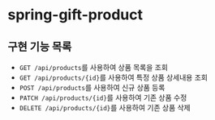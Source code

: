 # spring-gift-product

## 구현 기능 목록
- `GET /api/products`를 사용하여 상품 목록을 조회
- `GET /api/products/{id}`를 사용하여 특정 상품 상세내용 조회
- `POST /api/products`를 사용하여 신규 상품 등록
- `PATCH /api/products/{id}`를 사용하여 기존 상품 수정
- `DELETE /api/products/{id}`를 사용하여 기존 상품 삭제